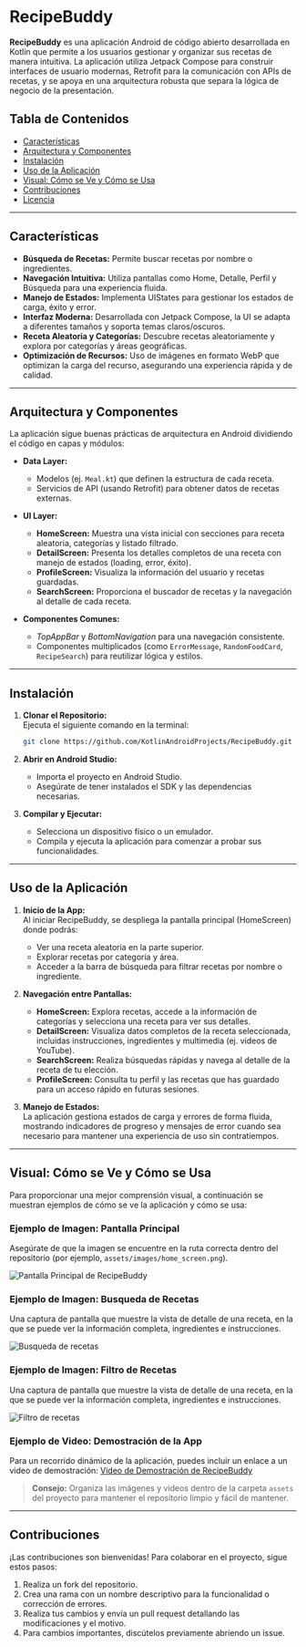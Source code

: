 # RecipeBuddy

**RecipeBuddy** es una aplicación Android de código abierto desarrollada en Kotlin que permite a los usuarios gestionar y organizar sus recetas de manera intuitiva. La aplicación utiliza Jetpack Compose para construir interfaces de usuario modernas, Retrofit para la comunicación con APIs de recetas, y se apoya en una arquitectura robusta que separa la lógica de negocio de la presentación.

## Tabla de Contenidos

- [Características](#características)
- [Arquitectura y Componentes](#arquitectura-y-componentes)
- [Instalación](#instalación)
- [Uso de la Aplicación](#uso-de-la-aplicación)
- [Visual: Cómo se Ve y Cómo se Usa](#visual-cómo-se-ve-y-cómo-se-usa)
- [Contribuciones](#contribuciones)
- [Licencia](#licencia)

---

## Características

- **Búsqueda de Recetas:** Permite buscar recetas por nombre o ingredientes.
- **Navegación Intuitiva:** Utiliza pantallas como Home, Detalle, Perfil y Búsqueda para una experiencia fluida.
- **Manejo de Estados:** Implementa UIStates para gestionar los estados de carga, éxito y error.
- **Interfaz Moderna:** Desarrollada con Jetpack Compose, la UI se adapta a diferentes tamaños y soporta temas claros/oscuros.
- **Receta Aleatoria y Categorías:** Descubre recetas aleatoriamente y explora por categorías y áreas geográficas.
- **Optimización de Recursos:** Uso de imágenes en formato WebP que optimizan la carga del recurso, asegurando una experiencia rápida y de calidad.

---

## Arquitectura y Componentes

La aplicación sigue buenas prácticas de arquitectura en Android dividiendo el código en capas y módulos:

- **Data Layer:**  
  - Modelos (ej. `Meal.kt`) que definen la estructura de cada receta.
  - Servicios de API (usando Retrofit) para obtener datos de recetas externas.

- **UI Layer:**  
  - **HomeScreen:** Muestra una vista inicial con secciones para receta aleatoria, categorías y listado filtrado.
  - **DetailScreen:** Presenta los detalles completos de una receta con manejo de estados (loading, error, éxito).
  - **ProfileScreen:** Visualiza la información del usuario y recetas guardadas.
  - **SearchScreen:** Proporciona el buscador de recetas y la navegación al detalle de cada receta.

- **Componentes Comunes:**  
  - *TopAppBar* y *BottomNavigation* para una navegación consistente.
  - Componentes multiplicados (como `ErrorMessage`, `RandomFoodCard`, `RecipeSearch`) para reutilizar lógica y estilos.

---

## Instalación

1. **Clonar el Repositorio:**  
   Ejecuta el siguiente comando en la terminal:
   ```bash
   git clone https://github.com/KotlinAndroidProjects/RecipeBuddy.git
   ```

2. **Abrir en Android Studio:**  
   - Importa el proyecto en Android Studio.
   - Asegúrate de tener instalados el SDK y las dependencias necesarias.

3. **Compilar y Ejecutar:**  
   - Selecciona un dispositivo físico o un emulador.
   - Compila y ejecuta la aplicación para comenzar a probar sus funcionalidades.

---

## Uso de la Aplicación

1. **Inicio de la App:**  
   Al iniciar RecipeBuddy, se despliega la pantalla principal (HomeScreen) donde podrás:
   - Ver una receta aleatoria en la parte superior.
   - Explorar recetas por categoría y área.
   - Acceder a la barra de búsqueda para filtrar recetas por nombre o ingrediente.

2. **Navegación entre Pantallas:**  
   - **HomeScreen:** Explora recetas, accede a la información de categorías y selecciona una receta para ver sus detalles.
   - **DetailScreen:** Visualiza datos completos de la receta seleccionada, incluidas instrucciones, ingredientes y multimedia (ej. videos de YouTube).
   - **SearchScreen:** Realiza búsquedas rápidas y navega al detalle de la receta de tu elección.
   - **ProfileScreen:** Consulta tu perfil y las recetas que has guardado para un acceso rápido en futuras sesiones.

3. **Manejo de Estados:**  
   La aplicación gestiona estados de carga y errores de forma fluida, mostrando indicadores de progreso y mensajes de error cuando sea necesario para mantener una experiencia de uso sin contratiempos.

---

## Visual: Cómo se Ve y Cómo se Usa

Para proporcionar una mejor comprensión visual, a continuación se muestran ejemplos de cómo se ve la aplicación y cómo se usa:

### Ejemplo de Imagen: Pantalla Principal

Asegúrate de que la imagen se encuentre en la ruta correcta dentro del repositorio (por ejemplo, `assets/images/home_screen.png`).

![Pantalla Principal de RecipeBuddy](assets/homeScreen.jpg)

### Ejemplo de Imagen: Busqueda de Recetas

Una captura de pantalla que muestre la vista de detalle de una receta, en la que se puede ver la información completa, ingredientes e instrucciones.

![Busqueda de recetas](assets/searchScreen.jpg)

### Ejemplo de Imagen: Filtro de Recetas

Una captura de pantalla que muestre la vista de detalle de una receta, en la que se puede ver la información completa, ingredientes e instrucciones.

![Filtro de recetas](assets/filterByLetter.jpg)


### Ejemplo de Video: Demostración de la App

Para un recorrido dinámico de la aplicación, puedes incluir un enlace a un video de demostración:
[Video de Demostración de RecipeBuddy](assets/videoApp.mp4)

> **Consejo:** Organiza las imágenes y videos dentro de la carpeta `assets` del proyecto para mantener el repositorio limpio y fácil de mantener.

---

## Contribuciones

¡Las contribuciones son bienvenidas! Para colaborar en el proyecto, sigue estos pasos:

1. Realiza un fork del repositorio.
2. Crea una rama con un nombre descriptivo para la funcionalidad o corrección de errores.
3. Realiza tus cambios y envía un pull request detallando las modificaciones y el motivo.
4. Para cambios importantes, discútelos previamente abriendo un issue.

